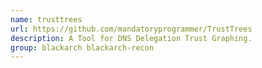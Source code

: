 ```yaml
---
name: trusttrees
url: https://github.com/mandatoryprogrammer/TrustTrees
description: A Tool for DNS Delegation Trust Graphing.
group: blackarch blackarch-recon
---
```

